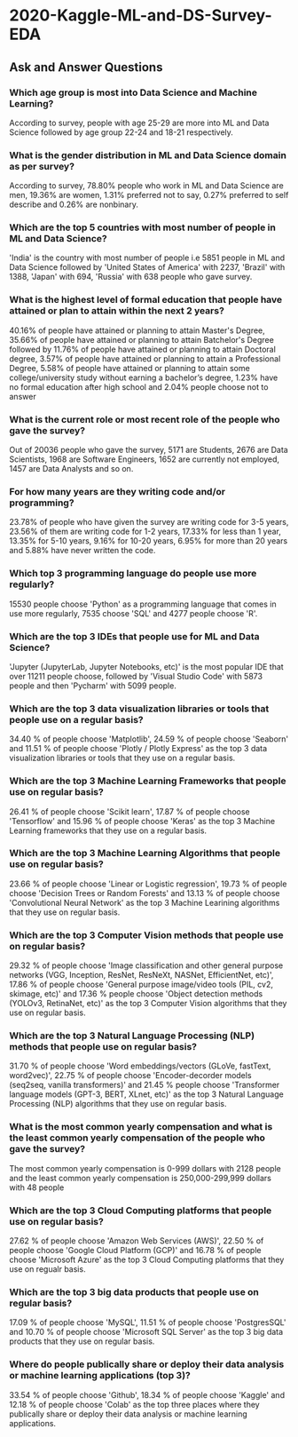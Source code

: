 # 2020-Kaggle-ML-and-DS-Survey-EDA

## Ask and Answer Questions
### Which age group is most into Data Science and Machine Learning?
According to survey, people with age 25-29 are more into ML and Data Science followed by age group 22-24 and 18-21 respectively.

### What is the gender distribution in ML and Data Science domain as per survey?
According to survey, 78.80% people who work in ML and Data Science are men, 19.36% are women, 1.31% preferred not to say, 0.27% preferred to self describe and 0.26% are nonbinary.

### Which are the top 5 countries with most number of people in ML and Data Science?
'India' is the country with most number of people i.e 5851 people in ML and Data Science followed by 'United States of America' with 2237, 'Brazil' with 1388, 'Japan' with 694, 'Russia' with 638 people who gave survey.

### What is the highest level of formal education that people have attained or plan to attain within the next 2 years?
40.16% of people have attained or planning to attain Master's Degree, 35.66% of people have attained or planning to attain Batchelor's Degree followed by 11.76% of people have attained or planning to attain Doctoral degree, 3.57% of people have attained or planning to attain a Professional Degree, 5.58% of people have attained or planning to attain some college/university study without earning a bachelor’s degree, 1.23% have no formal education after high school and 2.04% people choose not to answer

### What is the current role or most recent role of the people who gave the survey?
Out of 20036 people who gave the survey, 5171 are Students, 2676 are Data Scientists, 1968 are Software Engineers, 1652 are currently not employed, 1457 are Data Analysts and so on.

### For how many years are they writing code and/or programming?
23.78% of people who have given the survey are writing code for 3-5 years, 23.56% of them are writing code for 1-2 years, 17.33% for less than 1 year, 13.35% for 5-10 years, 9.16% for 10-20 years, 6.95% for more than 20 years and 5.88% have never written the code.

### Which top 3 programming language do people use more regularly?
15530 people choose 'Python' as a programming language that comes in use more regularly, 7535 choose 'SQL' and 4277 people choose 'R'.

### Which are the top 3 IDEs that people use for ML and Data Science?
'Jupyter (JupyterLab, Jupyter Notebooks, etc)' is the most popular IDE that over 11211 people choose, followed by 'Visual Studio Code' with 5873 people and then 'Pycharm' with 5099 people.

### Which are the top 3 data visualization libraries or tools that people use on a regular basis?
34.40 % of people choose 'Matplotlib', 24.59 % of people choose 'Seaborn' and 11.51 % of people choose 'Plotly / Plotly Express' as the top 3 data visualization libraries or tools that they use on a regular basis.

### Which are the top 3 Machine Learning Frameworks that people use on regular basis?
26.41 % of people choose 'Scikit learn', 17.87 % of people choose 'Tensorflow' and 15.96 % of people choose 'Keras' as the top 3 Machine Learning frameworks that they use on a regular basis.

### Which are the top 3 Machine Learning Algorithms that people use on regular basis?
23.66 % of people choose 'Linear or Logistic regression', 19.73 % of people choose 'Decision Trees or Random Forests' and 13.13 % of people choose 'Convolutional Neural Network' as the top 3 Machine Learining algorithms that they use on regular basis.

### Which are the top 3 Computer Vision methods that people use on regular basis?
29.32 % of people choose 'Image classification and other general purpose networks (VGG, Inception, ResNet, ResNeXt, NASNet, EfficientNet, etc)', 17.86 % of people choose 'General purpose image/video tools (PIL, cv2, skimage, etc)' and 17.36 % people choose 'Object detection methods (YOLOv3, RetinaNet, etc)' as the top 3 Computer Vision algorithms that they use on regular basis.

### Which are the top 3 Natural Language Processing (NLP) methods that people use on regular basis?
31.70 % of people choose 'Word embeddings/vectors (GLoVe, fastText, word2vec)', 22.75 % of people choose 'Encoder-decorder models (seq2seq, vanilla transformers)' and 21.45 % people choose 'Transformer language models (GPT-3, BERT, XLnet, etc)' as the top 3 Natural Language Processing (NLP) algorithms that they use on regular basis.

### What is the most common yearly compensation and what is the least common yearly compensation of the people who gave the survey?
The most common yearly compensation is 0-999 dollars with 2128 people and the least common yearly compensation is 250,000-299,999 dollars with 48 people

### Which are the top 3 Cloud Computing platforms that people use on regular basis?
27.62 % of people choose 'Amazon Web Services (AWS)', 22.50 % of people choose 'Google Cloud Platform (GCP)' and 16.78 % of people choose 'Microsoft Azure' as the top 3 Cloud Computing platforms that they use on regualr basis.

### Which are the top 3 big data products that people use on regular basis?
17.09 % of people choose 'MySQL', 11.51 % of people choose 'PostgresSQL' and 10.70 % of people choose 'Microsoft SQL Server' as the top 3 big data products that they use on regular basis.

### Where do people publically share or deploy their data analysis or machine learning applications (top 3)?
33.54 % of people choose 'Github', 18.34 % of people choose 'Kaggle' and 12.18 % of people choose 'Colab' as the top three places where they publically share or deploy their data analysis or machine learning applications.
